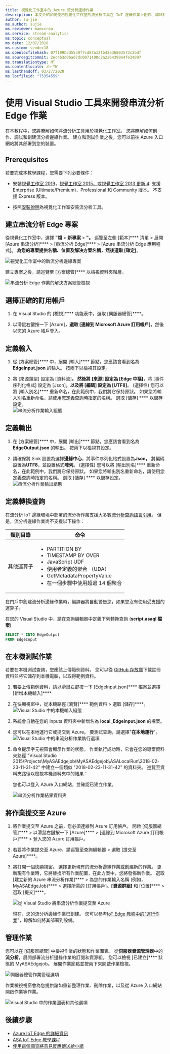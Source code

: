 ```yaml
---
title: 視覺化工作室中的 Azure 流分析邊緣作業
description: 本文介紹如何使用視覺化工作室的流分析工具在 IoT 邊緣作業上創作、調試和創建流分析。
author: su-jie
ms.author: sujie
ms.reviewer: mamccrea
ms.service: stream-analytics
ms.topic: conceptual
ms.date: 12/07/2018
ms.custom: seodec18
ms.openlocfilehash: 07f109b3d5539f7cd87a12fb42a36803573c2bdf
ms.sourcegitcommit: 2ec4b3d0bad7dc0071400c2a2264399e4fe34897
ms.translationtype: MT
ms.contentlocale: zh-TW
ms.lasthandoff: 03/27/2020
ms.locfileid: "75354559"
---
```

# <a name="develop-stream-analytics-edge-jobs-using-visual-studio-tools"></a>使用 Visual Studio 工具來開發串流分析 Edge 作業

在本教程中，您將瞭解如何將流分析工具用於視覺化工作室。 您將瞭解如何創作、調試和創建流分析邊緣作業。 建立和測試作業之後，您可以前往 Azure 入口網站將其部署到您的裝置。 

## <a name="prerequisites"></a>Prerequisites

若要完成本教學課程，您需要下列必要條件：

* 安裝[視覺工作室 2019](https://visualstudio.microsoft.com/downloads/)，[視覺工作室 2015，](https://www.visualstudio.com/vs/older-downloads/)或[視覺工作室 2013 更新 4](https://www.microsoft.com/download/details.aspx?id=45326). 支援 Enterprise (Ultimate/Premium)、Professional 和 Community 版本。 不支援 Express 版本。  

* 按照[安裝說明](stream-analytics-tools-for-visual-studio-edge-jobs.md)為視覺化工作室安裝流分析工具。
 
## <a name="create-a-stream-analytics-edge-project"></a>建立串流分析 Edge 專案 

從視覺化工作室中，選擇 **"檔** > **新專案** > **"。** 巡覽至左側 [範本]**** 清單 > 展開 [Azure 串流分析]**** > [串流分析 Edge]**** > [Azure 串流分析 Edge 應用程式]****。 為您的專案提供名稱、位置及解決方案名稱，然後選取 [確定]****。

![視覺化工作室中的新流分析邊緣專案](./media/stream-analytics-tools-for-visual-studio-edge-jobs/new-stream-analytics-edge-project.png)

建立專案之後，請巡覽至 [方案總管]**** 以檢視資料夾階層。

![串流分析 Edge 作業的解決方案總管檢視](./media/stream-analytics-tools-for-visual-studio-edge-jobs/edge-project-in-solution-explorer.png)

 
## <a name="choose-the-correct-subscription"></a>選擇正確的訂用帳戶

1. 在 Visual Studio 的 [檢視]**** 功能表中，選取 [伺服器總管]****。  

2. 以滑鼠右鍵按一下 [Azure]****，選取 [連線到 Microsoft Azure 訂用帳戶]****，然後以您的 Azure 帳戶登入。

## <a name="define-inputs"></a>定義輸入

1. 從 [方案總管]**** 中，展開 [輸入]**** 節點，您應該會看到名為 **EdgeInput.json** 的輸入。 按兩下以檢視其設定。  

2. 將 [來源類型] 設定為 [資料流]****。 然後將 [來源] 設定為 [Edge 中樞]****，將 [事件序列化格式] 設定為 [Json]****，以及將 [編碼] 設定為 [UTF8]****。 (選擇性) 您可以將 [輸入別名]**** 重新命名，在此範例中，我們將它保持原狀。 如果您將輸入別名重新命名，請使用您定義查詢時指定的名稱。 選取 [儲存] **** 以儲存設定。  
   ![串流分析作業輸入組態](./media/stream-analytics-tools-for-visual-studio-edge-jobs/stream-analytics-input-configuration.png)
 


## <a name="define-outputs"></a>定義輸出

1. 在 [方案總管]**** 中，展開 [輸出]**** 節點，您應該會看到名為 **EdgeOutput.json** 的輸出。 按兩下以檢視其設定。  

2. 請確保將 Sink 設置為選擇**邊緣中心**，將事件序列化格式設置為**Json，** 將編碼設置為**UTF8**，並設置格式**陣列**。 (選擇性) 您可以將 [輸出別名]**** 重新命名，在此範例中，我們將它保持原狀。 如果您將輸出別名重新命名，請使用您定義查詢時指定的名稱。 選取 [儲存] **** 以儲存設定。 
   ![串流分析作業輸出組態](./media/stream-analytics-tools-for-visual-studio-edge-jobs/stream-analytics-output-configuration.png)
 
## <a name="define-the-transformation-query"></a>定義轉換查詢

在流分析 IoT 邊緣環境中部署的流分析作業支援大多數[流分析查詢語言引用](https://msdn.microsoft.com/azure/stream-analytics/reference/stream-analytics-query-language-reference?f=255&MSPPError=-2147217396)。 但是，流分析邊緣作業尚不支援以下操作： 


|**類別目錄**  | **命令**  |
|---------|---------|
|其他運算子 | <ul><li>PARTITION BY</li><li>TIMESTAMP BY OVER</li><li>JavaScript UDF</li><li>使用者定義的聚合 （UDA）</li><li>GetMetadataPropertyValue</li><li>在一個步驟中使用超過 14 個聚合</li></ul>   |

在門戶中創建流分析邊緣作業時，編譯器將自動警告您，如果您沒有使用受支援的運算子。

在您的 Visual Studio 中，請在查詢編輯器中定義下列轉換查詢 (**script.asaql 檔案**)

```sql
SELECT * INTO EdgeOutput
FROM EdgeInput 
```

## <a name="test-the-job-locally"></a>在本機測試作業

若要在本機測試查詢，您應該上傳範例資料。 您可以從 [GitHub 存放庫](https://github.com/Azure/azure-stream-analytics/blob/master/Sample%20Data/Registration.json)下載註冊資料並將它儲存到本機電腦，以取得範例資料。 

1. 若要上傳範例資料，請以滑鼠右鍵按一下 [EdgeInput.json]**** 檔案並選擇 [新增本機輸入]****  

2. 在快顯視窗中，從本機路徑 [瀏覽]**** 範例資料 > 選取 [儲存]****。
   ![Visual Studio 中的本機輸入組態](./media/stream-analytics-tools-for-visual-studio-edge-jobs/stream-analytics-local-input-configuration.png)
 
3. 系統會自動在您的 inputs 資料夾中新增名為 **local_EdgeInput.json** 的檔案。  
4. 您可以在本地運行它或提交到 Azure。 要測試查詢，請選擇"**在本地運行**"。  
   ![Visual Studio 中的串流分析作業執行選項](./media/stream-analytics-tools-for-visual-studio-edge-jobs/stream-analytics-visual-stuidio-run-options.png)
 
5. 命令提示字元視窗會顯示作業的狀態。 作業執行成功時，它會在您的專案資料夾路徑 "Visual Studio 2015\Projects\MyASAEdgejob\MyASAEdgejob\ASALocalRun\2018-02-23-11-31-42" 中建立一個類似 "2018-02-23-11-31-42" 的資料夾。 巡覽至資料夾路徑以檢視本機資料夾中的結果：

   您也可以登入 Azure 入口網站，並確認已建立作業。 

   ![串流分析作業結果資料夾](./media/stream-analytics-tools-for-visual-studio-edge-jobs/stream-analytics-job-result-folder.png)

## <a name="submit-the-job-to-azure"></a>將作業提交至 Azure

1. 將作業提交至 Azure 之前，您必須連線到 Azure 訂用帳戶。 開啟 [伺服器總管]**** > 以滑鼠右鍵按一下 [Azure]**** > [連線到 Microsoft Azure 訂用帳戶]**** > 登入您的 Azure 訂用帳戶。  

2. 若要將作業提交至 Azure，請巡覽至查詢編輯器 > 選取 [提交至 Azure]****。  

3. 將打開一個快顯視窗。 選擇更新現有的流分析邊緣作業或創建新的作業。 更新現有作業時，它將替換所有作業配置，在此方案中，您將發佈新作業。 選取 [建立新的 Azure 串流分析作業]**** > 為您的作業輸入名稱 (例如，MyASAEdgeJob)**** > 選擇所需的 [訂用帳戶]****、[資源群組]**** 和 [位置]**** > 選取 [提交]****。

   ![從 Visual Studio 將串流分析作業提交至 Azure](./media/stream-analytics-tools-for-visual-studio-edge-jobs/submit-stream-analytics-job-to-azure.png)
 
   現在，您的流分析邊緣作業已創建。 您可以參考[IoT Edge 教程中的"運行作業](stream-analytics-edge.md)"，瞭解如何將其部署到設備。 

## <a name="manage-the-job"></a>管理作業 

您可以在 [伺服器總管] 中檢視作業的狀態和作業圖表。 從**伺服器資源管理器**中的**流分析**，展開部署流分析邊緣作業的訂閱和資源組。 您可以檢視 [已建立]**** 狀態的 MyASAEdgejob。 展開作業節點並按兩下來開啟作業檢視。

![伺服器總管作業管理選項](./media/stream-analytics-tools-for-visual-studio-edge-jobs/server-explorer-options.png)
 
作業檢視視窗會為您提供諸如重新整理作業、刪除作業，以及從 Azure 入口網站開啟作業等作業。

![Visual Studio 中的作業圖表和其他選項](./media/stream-analytics-tools-for-visual-studio-edge-jobs/job-diagram-and-other-options.png) 

## <a name="next-steps"></a>後續步驟

* [Azure IoT Edge 的詳細資訊](../iot-edge/about-iot-edge.md)
* [ASA IoT Edge 教學課程](../iot-edge/tutorial-deploy-stream-analytics.md)
* [使用這個調查將意見反應傳送給小組](https://forms.office.com/Pages/ResponsePage.aspx?id=v4j5cvGGr0GRqy180BHbR2czagZ-i_9Cg6NhAZlH9ypUMjNEM0RDVU9CVTBQWDdYTlk0UDNTTFdUTC4u) 
